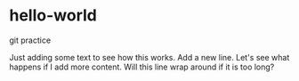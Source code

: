 # hello-world
git practice

Just adding some text to see how this works. Add a new line. Let's see what happens if I add more content. Will this line wrap around if it is too long?
